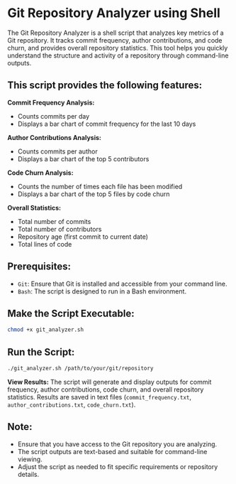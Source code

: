 # Git Repository Analyzer using Shell

The Git Repository Analyzer is a shell script that analyzes key metrics of a Git repository. It tracks commit frequency, author contributions, and code churn, and provides overall repository statistics. This tool helps you quickly understand the structure and activity of a repository through command-line outputs.

## This script provides the following features:

**Commit Frequency Analysis:**

- Counts commits per day
- Displays a bar chart of commit frequency for the last 10 days


**Author Contributions Analysis:**

- Counts commits per author
- Displays a bar chart of the top 5 contributors


**Code Churn Analysis:**

- Counts the number of times each file has been modified
- Displays a bar chart of the top 5 files by code churn


**Overall Statistics:**

- Total number of commits
- Total number of contributors
- Repository age (first commit to current date)
- Total lines of code


## Prerequisites:

- `Git`: Ensure that Git is installed and accessible from your command line.
- `Bash`: The script is designed to run in a Bash environment.


## Make the Script Executable:

```bash
chmod +x git_analyzer.sh
```


 ## Run the Script:

```bash
./git_analyzer.sh /path/to/your/git/repository
```

**View Results:** The script will generate and display outputs for commit frequency, author contributions, code churn, and overall repository statistics. Results are saved in text files (`commit_frequency.txt`, `author_contributions.txt`, `code_churn.txt`).

## Note:

  - Ensure that you have access to the Git repository you are analyzing.
  - The script outputs are text-based and suitable for command-line viewing.
  - Adjust the script as needed to fit specific requirements or repository details.

    
